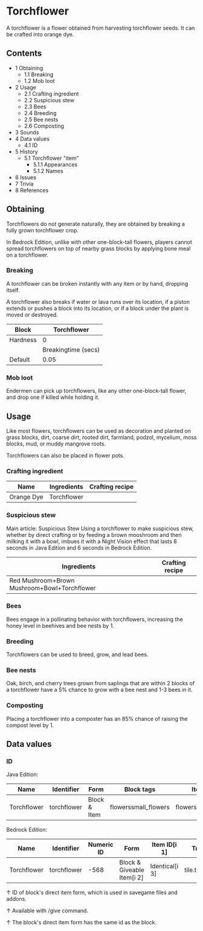 # Torchflower
A torchflower is a flower obtained from harvesting torchflower seeds. It can be crafted into orange dye.

## Contents
- 1 Obtaining
	- 1.1 Breaking
	- 1.2 Mob loot
- 2 Usage
	- 2.1 Crafting ingredient
	- 2.2 Suspicious stew
	- 2.3 Bees
	- 2.4 Breeding
	- 2.5 Bee nests
	- 2.6 Composting
- 3 Sounds
- 4 Data values
	- 4.1 ID
- 5 History
	- 5.1 Torchflower "item"
		- 5.1.1 Appearances
		- 5.1.2 Names
- 6 Issues
- 7 Trivia
- 8 References

## Obtaining
Torchflowers do not generate naturally, they are obtained by breaking a fully grown torchflower crop.

In Bedrock Edition, unlike with other one-block-tall flowers, players cannot spread torchflowers on top of nearby grass blocks by applying bone meal on a torchflower.

### Breaking
A torchflower can be broken instantly with any item or by hand, dropping itself.

A torchflower also breaks if water or lava runs over its location, if a piston extends or pushes a block into its location, or if a block under the plant is moved or destroyed.

| Block    | Torchflower         |
|----------|---------------------|
| Hardness | 0                   |
|          | Breakingtime (secs) |
| Default  | 0.05                |

### Mob loot
Endermen can pick up torchflowers, like any other one-block-tall flower, and drop one if killed while holding it.

## Usage
Like most flowers, torchflowers can be used as decoration and planted on grass blocks, dirt, coarse dirt, rooted dirt, farmland, podzol, mycelium, moss blocks, mud, or muddy mangrove roots.

Torchflowers can also be placed in flower pots.

### Crafting ingredient
| Name       | Ingredients | Crafting recipe |
|------------|-------------|-----------------|
| Orange Dye | Torchflower |                 |

### Suspicious stew
Main article: Suspicious Stew
Using a torchflower to make suspicious stew, whether by direct crafting or by feeding a brown mooshroom and then milking it with a bowl, imbues it with a Night Vision effect that lasts 8 seconds in Java Edition and 6 seconds in Bedrock Edition.

| Ingredients                                  | Crafting recipe |
|----------------------------------------------|-----------------|
| Red Mushroom+Brown Mushroom+Bowl+Torchflower |                 |

### Bees
Bees engage in a pollinating behavior with torchflowers, increasing the honey level in beehives and bee nests by 1.

### Breeding
Torchflowers can be used to breed, grow, and lead bees.

### Bee nests
Oak, birch, and cherry trees grown from saplings that are within 2 blocks of a torchflower have a 5% chance to grow with a bee nest and 1-3 bees in it.

### Composting
Placing a torchflower into a composter has an 85% chance of raising the compost level by 1.

## Data values
### ID
Java Edition:

| Name        | Identifier  | Form         | Block tags           | Item tags            | Translation key             |
|-------------|-------------|--------------|----------------------|----------------------|-----------------------------|
| Torchflower | torchflower | Block & Item | flowerssmall_flowers | flowerssmall_flowers | block.minecraft.torchflower |

Bedrock Edition:

| Name        | Identifier  | Numeric ID | Form                       | Item ID[i 1]   | Translation key       |
|-------------|-------------|------------|----------------------------|----------------|-----------------------|
| Torchflower | torchflower | -568       | Block & Giveable Item[i 2] | Identical[i 3] | tile.torchflower.name |


↑ ID of block's direct item form, which is used in savegame files and addons.

↑ Available with /give command.

↑ The block's direct item form has the same id as the block.


